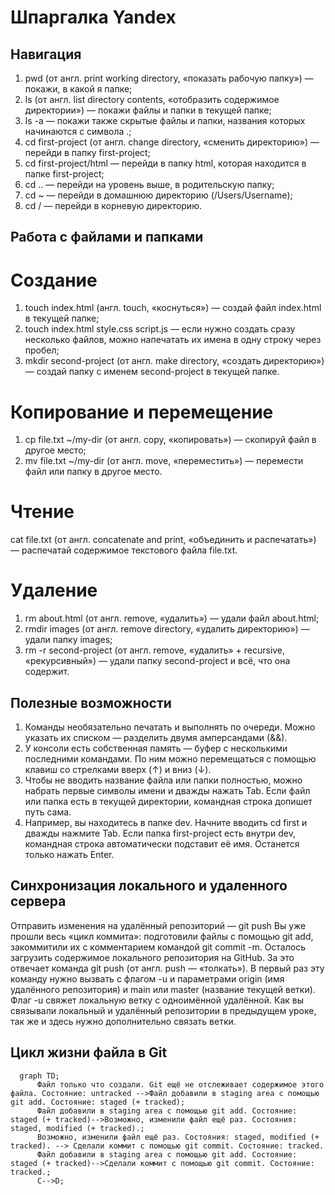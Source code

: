 # Шпаргалка Yandex


## Навигация

1. pwd (от англ. print working directory, «показать рабочую папку») — покажи, в какой я папке;
2. ls (от англ. list directory contents, «отобразить содержимое директории») — покажи файлы и папки в текущей папке;
3. ls -a — покажи также скрытые файлы и папки, названия которых начинаются с символа .;
4. cd first-project (от англ. change directory, «сменить директорию») — перейди в папку first-project;
5. cd first-project/html — перейди в папку html, которая находится в папке first-project;
6. cd .. — перейди на уровень выше, в родительскую папку;
7. cd ~ — перейди в домашнюю директорию (/Users/Username);
8. cd / — перейди в корневую директорию.


## Работа с файлами и папками

# Создание

1. touch index.html (англ. touch, «коснуться») — создай файл index.html в текущей папке;
2. touch index.html style.css script.js — если нужно создать сразу несколько файлов, можно напечатать их имена в одну строку через пробел;
3. mkdir second-project (от англ. make directory, «создать директорию») — создай папку с именем second-project в текущей папке.

# Копирование и перемещение

1. cp file.txt ~/my-dir (от англ. copy, «копировать») — скопируй файл в другое место;
2. mv file.txt ~/my-dir (от англ. move, «переместить») — перемести файл или папку в другое место.

# Чтение

cat file.txt (от англ. concatenate and print, «объединить и распечатать») — распечатай содержимое текстового файла file.txt.

# Удаление
1. rm about.html (от англ. remove, «удалить») — удали файл about.html;
2. rmdir images (от англ. remove directory, «удалить директорию») — удали папку images;
3. rm -r second-project (от англ. remove, «удалить» + recursive, «рекурсивный») — удали папку second-project и всё, что она содержит.


## Полезные возможности


1. Команды необязательно печатать и выполнять по очереди. Можно указать их списком — разделить двумя амперсандами (&&).
2. У консоли есть собственная память — буфер с несколькими последними командами. По ним можно перемещаться с помощью клавиш со стрелками вверх (↑) и вниз (↓).
3. Чтобы не вводить название файла или папки полностью, можно набрать первые символы имени и дважды нажать Tab. Если файл или папка есть в текущей директории, командная строка допишет путь сама.
4. Например, вы находитесь в папке dev. Начните вводить cd first и дважды нажмите Tab. Если папка first-project есть внутри dev, командная строка автоматически подставит её имя. Останется только нажать Enter.

## Синхронизация локального и удаленного сервера 

Отправить изменения на удалённый репозиторий — git push
Вы уже прошли весь «цикл коммита»: подготовили файлы с помощью git add, закоммитили их с комментарием командой git commit -m. Осталось загрузить содержимое локального репозитория на GitHub. За это отвечает команда git push (от англ. push — «толкать»).
В первый раз эту команду нужно вызвать с флагом -u и параметрами origin (имя удалённого репозитория) и main или master (название текущей ветки). Флаг -u свяжет локальную ветку с одноимённой удалённой. Как вы связывали локальный и удалённый репозитории в предыдущем уроке, так же и здесь нужно дополнительно связать ветки.

## Цикл жизни файла в Git 

```mermaid
  graph TD;
      Файл только что создали. Git ещё не отслеживает содержимое этого файла. Состояние: untracked -->Файл добавили в staging area с помощью git add. Состояние: staged (+ tracked);
      Файл добавили в staging area с помощью git add. Состояние: staged (+ tracked)-->Возможно, изменили файл ещё раз. Состояния: staged, modified (+ tracked).;
      Возможно, изменили файл ещё раз. Состояния: staged, modified (+ tracked). --> Сделали коммит с помощью git commit. Состояние: tracked.
      Файл добавили в staging area с помощью git add. Состояние: staged (+ tracked)-->Сделали коммит с помощью git commit. Состояние: tracked.;
      C-->D;
```
